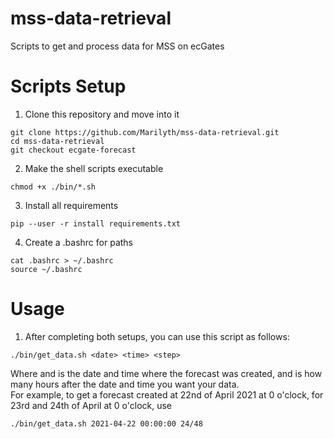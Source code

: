 # mss-data-retrieval
Scripts to get and process data for MSS on ecGates

# Scripts Setup
1. Clone this repository and move into it
```
git clone https://github.com/Marilyth/mss-data-retrieval.git
cd mss-data-retrieval
git checkout ecgate-forecast
```
2. Make the shell scripts executable
```
chmod +x ./bin/*.sh
```
3. Install all requirements
```
pip --user -r install requirements.txt
```
4. Create a .bashrc for paths
```
cat .bashrc > ~/.bashrc
source ~/.bashrc
```

# Usage
1. After completing both setups, you can use this script as follows:
```
./bin/get_data.sh <date> <time> <step>
```
Where <date> and <time> is the date and time where the forecast was created, and <step> is how many hours after the date and time you want your data.\
For example, to get a forecast created at 22nd of April 2021 at 0 o'clock, for 23rd and 24th of April at 0 o'clock, use
```
./bin/get_data.sh 2021-04-22 00:00:00 24/48
```
